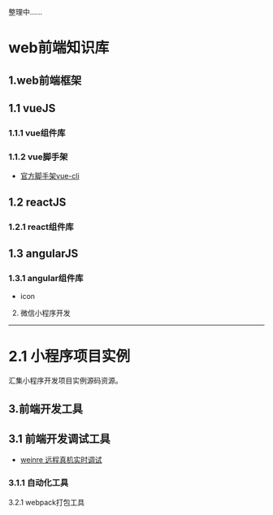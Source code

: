整理中......

web前端知识库
============

1.web前端框架
--------------

## 1.1 vueJS

### 1.1.1 vue组件库

### 1.1.2 vue脚手架
* [官方脚手架vue-cli](https://github.com/vuejs/vue-cli)

## 1.2 reactJS

### 1.2.1 react组件库

## 1.3 angularJS

### 1.3.1 angular组件库
* icon

2. 微信小程序开发
------------------

# 2.1 小程序项目实例
汇集小程序开发项目实例源码资源。


3.前端开发工具
----------------

## 3.1 前端开发调试工具
* [weinre 远程真机实时调试](http://www.webzsky.com/?p=908)

### 3.1.1 自动化工具

3.2.1 webpack打包工具

 
